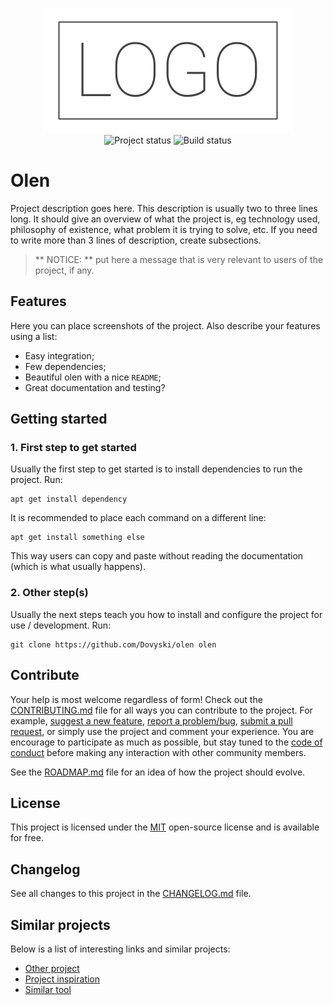 <p align="center">
    <img width="400" height="200" src=".github/logo.png" title="Project logo"><br />
    <img src="https://img.shields.io/maintenance/yes/2020?style=for-the-badge" title="Project status">
    <img src="https://img.shields.io/github/workflow/status/Dovyski/olen/Main?label=Build&logo=github&logoColor=white&style=for-the-badge" title="Build status">
</p>

# Olen

Project description goes here. This description is usually two to three lines long. It should give an overview of what the project is, eg technology used, philosophy of existence, what problem it is trying to solve, etc. If you need to write more than 3 lines of description, create subsections.

> ** NOTICE: ** put here a message that is very relevant to users of the project, if any.

## Features

Here you can place screenshots of the project. Also describe your features using a list:

* Easy integration;
* Few dependencies;
* Beautiful olen with a nice `README`;
* Great documentation and testing?

## Getting started

### 1. First step to get started

Usually the first step to get started is to install dependencies to run the project. Run:

```
apt get install dependency
```

It is recommended to place each command on a different line:

```
apt get install something else
```

This way users can copy and paste without reading the documentation (which is what usually happens).

### 2. Other step(s)

Usually the next steps teach you how to install and configure the project for use / development. Run:

```
git clone https://github.com/Dovyski/olen olen
```

## Contribute

Your help is most welcome regardless of form! Check out the [CONTRIBUTING.md](CONTRIBUTING.md) file for all ways you can contribute to the project. For example, [suggest a new feature](https://github.com/Dovyski/olen/issues/new?assignees=&labels=&template=feature_request.md&title=), [report a problem/bug](https://github.com/Dovyski/olen/issues/new?assignees=&labels=bug&template=bug_report.md&title=), [submit a pull request](https://help.github.com/en/github/collaborating-with-issues-and-pull-requests/about-pull-requests), or simply use the project and comment your experience. You are encourage to participate as much as possible, but stay tuned to the [code of conduct](./CODE_OF_CONDUCT.md) before making any interaction with other community members.

See the [ROADMAP.md](ROADMAP.md) file for an idea of how the project should evolve.

## License

This project is licensed under the [MIT](https://choosealicense.com/licenses/mit/) open-source license and is available for free.

## Changelog

See all changes to this project in the [CHANGELOG.md](CHANGELOG.md) file.

## Similar projects

Below is a list of interesting links and similar projects:

* [Other project](https://github.com/project)
* [Project inspiration](https://github.com/project)
* [Similar tool](https://github.com/project)
